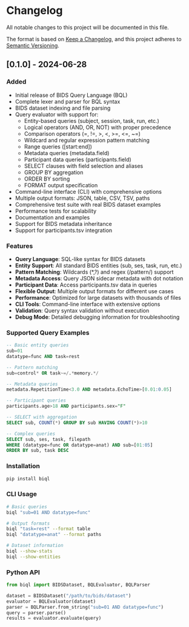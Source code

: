# Changelog

All notable changes to this project will be documented in this file.

The format is based on [Keep a Changelog](https://keepachangelog.com/en/1.0.0/),
and this project adheres to [Semantic Versioning](https://semver.org/spec/v2.0.0.html).

## [0.1.0] - 2024-06-28

### Added
- Initial release of BIDS Query Language (BQL)
- Complete lexer and parser for BQL syntax
- BIDS dataset indexing and file parsing
- Query evaluator with support for:
  - Entity-based queries (subject, session, task, run, etc.)
  - Logical operators (AND, OR, NOT) with proper precedence
  - Comparison operators (=, !=, >, <, >=, <=, ~=)
  - Wildcard and regular expression pattern matching
  - Range queries ([start:end])
  - Metadata queries (metadata.field)
  - Participant data queries (participants.field)
  - SELECT clauses with field selection and aliases
  - GROUP BY aggregation
  - ORDER BY sorting
  - FORMAT output specification
- Command-line interface (CLI) with comprehensive options
- Multiple output formats: JSON, table, CSV, TSV, paths
- Comprehensive test suite with real BIDS dataset examples
- Performance tests for scalability
- Documentation and examples
- Support for BIDS metadata inheritance
- Support for participants.tsv integration

### Features
- **Query Language**: SQL-like syntax for BIDS datasets
- **Entity Support**: All standard BIDS entities (sub, ses, task, run, etc.)
- **Pattern Matching**: Wildcards (*,?) and regex (/pattern/) support
- **Metadata Access**: Query JSON sidecar metadata with dot notation
- **Participant Data**: Access participants.tsv data in queries
- **Flexible Output**: Multiple output formats for different use cases
- **Performance**: Optimized for large datasets with thousands of files
- **CLI Tools**: Command-line interface with extensive options
- **Validation**: Query syntax validation without execution
- **Debug Mode**: Detailed debugging information for troubleshooting

### Supported Query Examples
```sql
-- Basic entity queries
sub=01
datatype=func AND task=rest

-- Pattern matching
sub=control* OR task~=/.*memory.*/

-- Metadata queries
metadata.RepetitionTime<3.0 AND metadata.EchoTime>[0.01:0.05]

-- Participant queries
participants.age>18 AND participants.sex="F"

-- SELECT with aggregation
SELECT sub, COUNT(*) GROUP BY sub HAVING COUNT(*)>10

-- Complex queries
SELECT sub, ses, task, filepath 
WHERE (datatype=func OR datatype=anat) AND sub=[01:05]
ORDER BY sub, task DESC
```

### Installation
```bash
pip install biql
```

### CLI Usage
```bash
# Basic queries
biql "sub=01 AND datatype=func"

# Output formats
biql "task=rest" --format table
biql "datatype=anat" --format paths

# Dataset information
biql --show-stats
biql --show-entities
```

### Python API
```python
from biql import BIDSDataset, BQLEvaluator, BQLParser

dataset = BIDSDataset("/path/to/bids/dataset")
evaluator = BQLEvaluator(dataset)
parser = BQLParser.from_string("sub=01 AND datatype=func")
query = parser.parse()
results = evaluator.evaluate(query)
```